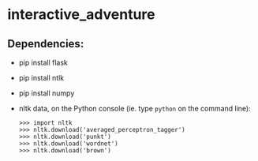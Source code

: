 # interactive_adventure
## Dependencies:
- pip install flask
- pip install ntlk
- pip install numpy
- nltk data, on the Python console (ie. type `python` on the command line): 

    ```
    >>> import nltk
    >>> nltk.download('averaged_perceptron_tagger')
    >>> nltk.download('punkt')
    >>> nltk.download('wordnet')
    >>> nltk.download('brown')
    ```